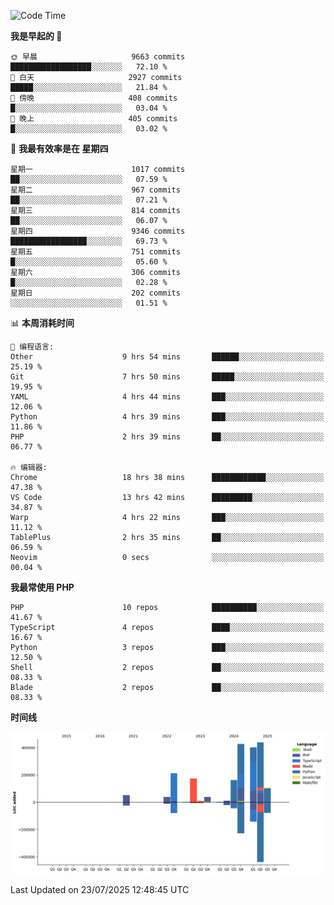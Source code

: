 <!--START_SECTION:waka-->
![Code Time](http://img.shields.io/badge/Code%20Time-3%2C880%20hrs%2031%20mins-blue)

**我是早起的 🐤** 

```text
🌞 早晨                     9663 commits        ██████████████████░░░░░░░   72.10 % 
🌆 白天                     2927 commits        █████░░░░░░░░░░░░░░░░░░░░   21.84 % 
🌃 傍晚                     408 commits         █░░░░░░░░░░░░░░░░░░░░░░░░   03.04 % 
🌙 晚上                     405 commits         █░░░░░░░░░░░░░░░░░░░░░░░░   03.02 % 
```
📅 **我最有效率是在 星期四** 

```text
星期一                      1017 commits        ██░░░░░░░░░░░░░░░░░░░░░░░   07.59 % 
星期二                      967 commits         ██░░░░░░░░░░░░░░░░░░░░░░░   07.21 % 
星期三                      814 commits         ██░░░░░░░░░░░░░░░░░░░░░░░   06.07 % 
星期四                      9346 commits        █████████████████░░░░░░░░   69.73 % 
星期五                      751 commits         █░░░░░░░░░░░░░░░░░░░░░░░░   05.60 % 
星期六                      306 commits         █░░░░░░░░░░░░░░░░░░░░░░░░   02.28 % 
星期日                      202 commits         ░░░░░░░░░░░░░░░░░░░░░░░░░   01.51 % 
```


📊 **本周消耗时间** 

```text
💬 编程语言: 
Other                    9 hrs 54 mins       ██████░░░░░░░░░░░░░░░░░░░   25.19 % 
Git                      7 hrs 50 mins       █████░░░░░░░░░░░░░░░░░░░░   19.95 % 
YAML                     4 hrs 44 mins       ███░░░░░░░░░░░░░░░░░░░░░░   12.06 % 
Python                   4 hrs 39 mins       ███░░░░░░░░░░░░░░░░░░░░░░   11.86 % 
PHP                      2 hrs 39 mins       ██░░░░░░░░░░░░░░░░░░░░░░░   06.77 % 

🔥 编辑器: 
Chrome                   18 hrs 38 mins      ████████████░░░░░░░░░░░░░   47.38 % 
VS Code                  13 hrs 42 mins      █████████░░░░░░░░░░░░░░░░   34.87 % 
Warp                     4 hrs 22 mins       ███░░░░░░░░░░░░░░░░░░░░░░   11.12 % 
TablePlus                2 hrs 35 mins       ██░░░░░░░░░░░░░░░░░░░░░░░   06.59 % 
Neovim                   0 secs              ░░░░░░░░░░░░░░░░░░░░░░░░░   00.04 % 
```

**我最常使用 PHP** 

```text
PHP                      10 repos            ██████████░░░░░░░░░░░░░░░   41.67 % 
TypeScript               4 repos             ████░░░░░░░░░░░░░░░░░░░░░   16.67 % 
Python                   3 repos             ███░░░░░░░░░░░░░░░░░░░░░░   12.50 % 
Shell                    2 repos             ██░░░░░░░░░░░░░░░░░░░░░░░   08.33 % 
Blade                    2 repos             ██░░░░░░░░░░░░░░░░░░░░░░░   08.33 % 
```



**时间线**

![Lines of Code chart](https://raw.githubusercontent.com/abrahamgreyson/abrahamgreyson/main/assets/bar_graph.png)


 Last Updated on 23/07/2025 12:48:45 UTC
<!--END_SECTION:waka-->
